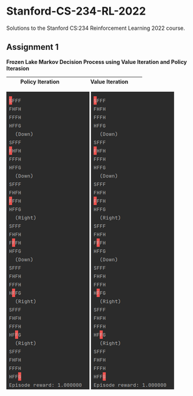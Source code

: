 # Stanford-CS-234-RL-2022
Solutions to the Stanford CS:234 Reinforcement Learning 2022 course.

## Assignment 1
**Frozen Lake Markov Decision Process using Value Iteration and Policy Iterasion**

|&nbsp;&nbsp;&nbsp;&nbsp;&nbsp;&nbsp;&nbsp;&nbsp;Policy Iteration&nbsp;&nbsp;&nbsp;&nbsp;&nbsp;&nbsp; &nbsp;&nbsp;|&nbsp;&nbsp;&nbsp;&nbsp;&nbsp;&nbsp;&nbsp;&nbsp; Value Iteration&nbsp;&nbsp;&nbsp;&nbsp;&nbsp;&nbsp;&nbsp;&nbsp;|
|:---------------------------:|---:|

<p float="left">
  <img src="https://github.com/NickKaparinos/Stanford-CS-234-RL-2022/blob/master/Assignment%201/results/policy_iteration.png"  /> 
  <img src="https://github.com/NickKaparinos/Stanford-CS-234-RL-2022/blob/master/Assignment%201/results/policy_iteration.png" />
</p>

